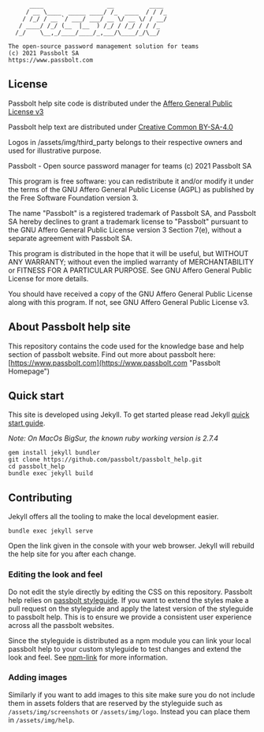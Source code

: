 
	      ____                  __          ____
	     / __ \____  _____ ____/ /_  ____  / / /_
	    / /_/ / __ `/ ___/ ___/ __ \/ __ \/ / __/
	   / ____/ /_/ (__  |__  ) /_/ / /_/ / / /_
	  /_/    \__,_/____/____/_,___/\____/_/\__/
	
	The open-source password management solution for teams
	(c) 2021 Passbolt SA
	https://www.passbolt.com

## License

Passbolt help site code is distributed under the [Affero General Public License v3](http://www.gnu.org/licenses/agpl-3.0.html)

Passbolt help text are distributed under [Creative Common BY-SA-4.0](https://creativecommons.org/licenses/by-sa/4.0/)

Logos in /assets/img/third_party belongs to their respective owners and used for illustrative purpose.

Passbolt - Open source password manager for teams
(c) 2021 Passbolt SA

This program is free software: you can redistribute it and/or modify it under the terms of the GNU Affero General 
Public License (AGPL) as published by the Free Software Foundation version 3.

The name "Passbolt" is a registered trademark of Passbolt SA, and Passbolt SA hereby declines to grant a trademark 
license to "Passbolt" pursuant to the GNU Affero General Public License version 3 Section 7(e), without a separate 
agreement with Passbolt SA.

This program is distributed in the hope that it will be useful, but WITHOUT ANY WARRANTY; without even the implied 
warranty of MERCHANTABILITY or FITNESS FOR A PARTICULAR PURPOSE. See GNU Affero General Public License for more details.

You should have received a copy of the GNU Affero General Public License along with this program. If not, see GNU 
Affero General Public License v3.

## About Passbolt help site

This repository contains the code used for the knowledge base and help section of passbolt website.
Find out more about passbolt here:
[https://www.passbolt.com](https://www.passbolt.com "Passbolt Homepage")

## Quick start
This site is developed using Jekyll.
To get started please read Jekyll [quick start guide](https://jekyllrb.com/docs/quickstart/).

*Note: On MacOs BigSur, the known ruby working  version is 2.7.4*

```
gem install jekyll bundler
git clone https://github.com/passbolt/passbolt_help.git
cd passbolt_help
bundle exec jekyll build
```

## Contributing
Jekyll offers all the tooling to make the local development easier.

```
bundle exec jekyll serve
```

Open the link given in the console with your web browser. Jekyll will rebuild the help site for you
after each change.

### Editing the look and feel
Do not edit the style directly by editing the CSS on this repository.
Passbolt help relies on [passbolt styleguide](https://github.com/passbolt/passbolt_styleguide).
If you want to extend the styles make a pull request on the styleguide and apply the latest version
of the styleguide to passbolt help. This is to ensure we provide a consistent user experience across 
all the passbolt websites.

Since the styleguide is distributed as a npm module you can link your local passbolt help to your custom 
styleguide to test changes and extend the look and feel. 
See [npm-link](https://docs.npmjs.com/cli/link) for more information.

### Adding images
Similarly if you want to add images to this site make sure you do not include them in assets folders that are
reserved by the styleguide such as `/assets/img/screenshots` or `/assets/img/logo`. Instead you can place 
them in `/assets/img/help`.
